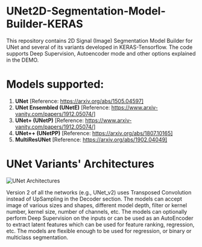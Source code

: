 # UNet2D-Segmentation-Model-Builder-KERAS
This repository contains 2D Signal (Image) Segmentation Model Builder for UNet and several of its variants developed in KERAS-Tensorflow. The code supports Deep Supervision, Autoencoder mode and other options explained in the DEMO.

# Models supported:
1. **UNet** [Reference: https://arxiv.org/abs/1505.04597]
2. **UNet Ensembled (UNetE)** [Reference: https://www.arxiv-vanity.com/papers/1912.05074/]
3. **UNet+ (UNetP)** [Reference: https://www.arxiv-vanity.com/papers/1912.05074/]
3. **UNet++ (UNetPP)** [Reference: https://arxiv.org/abs/1807.10165]
5. **MultiResUNet** [Reference: https://arxiv.org/abs/1902.04049]

# UNet Variants' Architectures
![UNet Architectures](https://github.com/Sakib1263/UNet2D-Segmentation-Model-Builder-KERAS/blob/main/Documents/Images/UNet.png "UNet Models") 

Version 2 of all the networks (e.g., UNet_v2) uses Transposed Convolution instead of UpSampling in the Decoder section. The models can accept image of various sizes and shapes, different model depth, filter or kernel number, kernel size, number of channels, etc. The models can optionally perform Deep Supervision on the inputs or can be used as an AutoEncoder to extract latent features which can be used for feature ranking, regression, etc. The models are flexible enough to be used for regression, or binary or multiclass segmentation.
